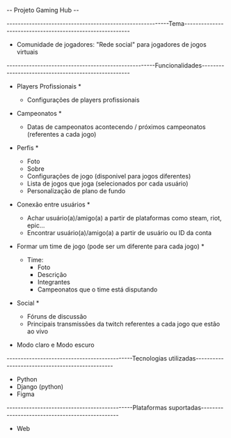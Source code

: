 -- Projeto Gaming Hub -- 

----------------------------------------------------------Tema----------------------------------------------------------

- Comunidade de jogadores: "Rede social" para jogadores de jogos virtuais

-----------------------------------------------------Funcionalidades----------------------------------------------------

- Players Profissionais *
    - Configurações de players profissionais

- Campeonatos *
    - Datas de campeonatos acontecendo / próximos campeonatos (referentes a cada jogo)

- Perfis *
    - Foto
    - Sobre
    - Configurações de jogo (disponivel para jogos diferentes)
    - Lista de jogos que joga (selecionados por cada usuário)
    - Personalização de plano de fundo

- Conexão entre usuários *
    - Achar usuário(a)/amigo(a) a partir de plataformas como steam, riot, epic...
    - Encontrar usuário(a)/amigo(a) a partir de usuário ou ID da conta

- Formar um time de jogo (pode ser um diferente para cada jogo) *
    - Time:
        - Foto
        - Descrição
        - Integrantes
        - Campeonatos que o time está disputando

- Social *
    - Fóruns de discussão
    - Principais transmissões da twitch referentes a cada jogo que estão ao vivo

- Modo claro e Modo escuro

---------------------------------------------Tecnologias utilizadas------------------------------------------------

- Python
- Django (python)
- Figma

---------------------------------------------Plataformas suportadas------------------------------------------------

- Web
